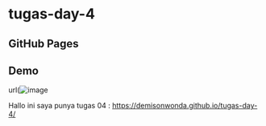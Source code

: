 # tugas-day-4
## GitHub Pages

## Demo 
url(![image](https://github.com/DemisonWonda/tugas-day-4/assets/127729668/91ac8282-7684-4edb-b271-408f2998ebaa)

Hallo ini saya punya tugas 04 :
https://demisonwonda.github.io/tugas-day-4/
